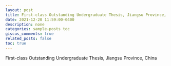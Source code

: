 ```yaml
---
layout: post
title: First-class Outstanding Undergraduate Thesis, Jiangsu Province, China (3/5000)
date: 2021-12-20 11:59:00-0400
description: none
categories: sample-posts toc
giscus_comments: true
related_posts: false
toc: true
---
```


First-class Outstanding Undergraduate Thesis, Jiangsu Province, China

